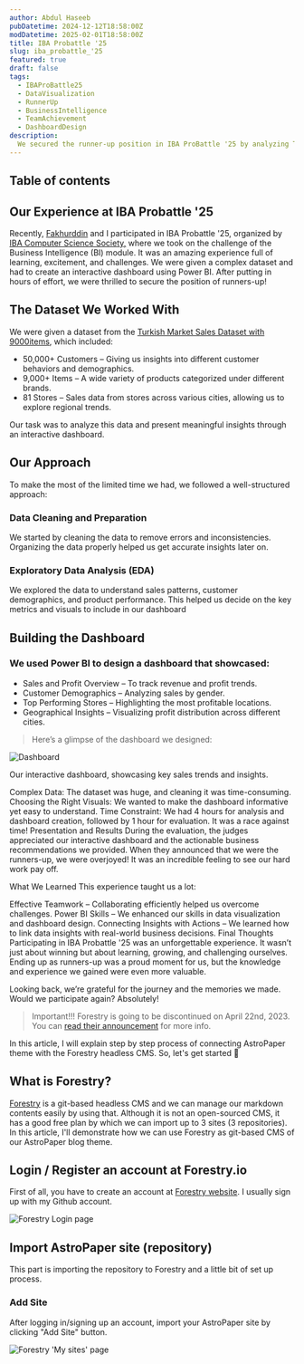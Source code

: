 ```yaml
---
author: Abdul Haseeb
pubDatetime: 2024-12-12T18:58:00Z  
modDatetime: 2025-02-01T18:58:00Z  
title: IBA Probattle '25
slug: iba_probattle_'25
featured: true
draft: false
tags:
  - IBAProBattle25
  - DataVisualization
  - RunnerUp
  - BusinessIntelligence 
  - TeamAchievement
  - DashboardDesign 
description:
  We secured the runner-up position in IBA ProBattle '25 by analyzing Turkish Market Sales data using Power BI!
---
```

## Table of contents

## Our Experience at IBA Probattle '25
Recently, [Fakhurddin](https://www.linkedin.com/in/fakhurddin-junejo/) and I participated in IBA Probattle '25, organized by [IBA Computer Science Society,](https://www.linkedin.com/company/iba-computer-science-society/posts/?feedView=all&viewAsMember=true) where we took on the challenge of the Business Intelligence (BI) module. It was an amazing experience full of learning, excitement, and challenges. We were given a complex dataset and had to create an interactive dashboard using Power BI. After putting in hours of effort, we were thrilled to secure the position of runners-up!

## The Dataset We Worked With
We were given a dataset from the [Turkish Market Sales Dataset with 9000items](https://www.kaggle.com/datasets/omercolakoglu/turkish-market-sales-dataset-with-9000items/data), which included:

- 50,000+ Customers – Giving us insights into different customer behaviors and demographics.
- 9,000+ Items – A wide variety of products categorized under different brands.
- 81 Stores – Sales data from stores across various cities, allowing us to explore regional trends.

Our task was to analyze this data and present meaningful insights through an interactive dashboard.

## Our Approach
To make the most of the limited time we had, we followed a well-structured approach:

### Data Cleaning and Preparation

We started by cleaning the data to remove errors and inconsistencies.
Organizing the data properly helped us get accurate insights later on.

### Exploratory Data Analysis (EDA)

We explored the data to understand sales patterns, customer demographics, and product performance.
This helped us decide on the key metrics and visuals to include in our dashboard

## Building the Dashboard
### We used Power BI to design a dashboard that showcased:
- Sales and Profit Overview – To track revenue and profit trends.
- Customer Demographics – Analyzing sales by gender.
- Top Performing Stores – Highlighting the most profitable locations.
- Geographical Insights – Visualizing profit distribution across different cities.
> Here’s a glimpse of the dashboard we designed:

![Dashboard](https://console.cloudinary.com/pm/c-6ebbdd6d67a32255dd72290f729a04/media-explorer/Website?assetId=9c1f30dfc208a6034cba94d09bc2cee6)

Our interactive dashboard, showcasing key sales trends and insights.

Complex Data: The dataset was huge, and cleaning it was time-consuming.
Choosing the Right Visuals: We wanted to make the dashboard informative yet easy to understand.
Time Constraint: We had 4 hours for analysis and dashboard creation, followed by 1 hour for evaluation. It was a race against time!
Presentation and Results
During the evaluation, the judges appreciated our interactive dashboard and the actionable business recommendations we provided. When they announced that we were the runners-up, we were overjoyed! It was an incredible feeling to see our hard work pay off.

What We Learned
This experience taught us a lot:

Effective Teamwork – Collaborating efficiently helped us overcome challenges.
Power BI Skills – We enhanced our skills in data visualization and dashboard design.
Connecting Insights with Actions – We learned how to link data insights with real-world business decisions.
Final Thoughts
Participating in IBA Probattle '25 was an unforgettable experience. It wasn’t just about winning but about learning, growing, and challenging ourselves. Ending up as runners-up was a proud moment for us, but the knowledge and experience we gained were even more valuable.

Looking back, we’re grateful for the journey and the memories we made. Would we participate again? Absolutely!

> Important!!! Forestry is going to be discontinued on April 22nd, 2023. You can [read their announcement](https://forestry.io/blog/forestry.io-end-of-life/) for more info.

In this article, I will explain step by step process of connecting AstroPaper theme with the Forestry headless CMS. So, let's get started 🎉



## What is Forestry?

[Forestry](https://forestry.io/ "Forestry Website") is a git-based headless CMS and we can manage our markdown contents easily by using that. Although it is not an open-sourced CMS, it has a good free plan by which we can import up to 3 sites (3 repositories). In this article, I'll demonstrate how we can use Forestry as git-based CMS of our AstroPaper blog theme.

## Login / Register an account at Forestry.io

First of all, you have to create an account at [Forestry website](https://app.forestry.io/login "Forestry Login Page"). I usually sign up with my Github account.

![Forestry Login page](https://res.cloudinary.com/noezectz/v1663739096/astro-paper/Forestry-io_hk5yzv.png)

## Import AstroPaper site (repository)

This part is importing the repository to Forestry and a little bit of set up process.

### Add Site

After logging in/signing up an account, import your AstroPaper site by clicking "Add Site" button.

![Forestry 'My sites' page](https://res.cloudinary.com/noezectz/v1663739752/astro-paper/Forestry-io_1_z1bdyd.png)
